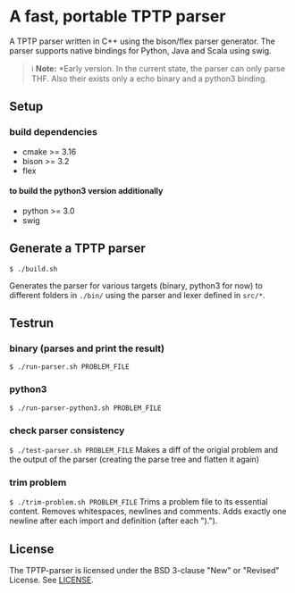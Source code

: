 # A fast, portable TPTP parser
A TPTP parser written in C++ using the bison/flex parser generator. The parser supports native bindings for Python, Java and Scala using swig.
> :information_source: __Note:__ *Early version. In the current state, the parser can only parse THF. Also their exists only a echo binary and a python3 binding.

## Setup
### build dependencies
* cmake >= 3.16
* bison >= 3.2
* flex 

#### to build the python3 version additionally
* python >= 3.0
* swig

## Generate a TPTP parser
```Shell
$ ./build.sh
```

Generates the parser for various targets (binary, python3 for now) to different folders in ```./bin/``` using the parser and lexer defined in ```src/*```. 

## Testrun
### binary (parses and print the result)
```$ ./run-parser.sh PROBLEM_FILE```

### python3
```$ ./run-parser-python3.sh PROBLEM_FILE```

### check parser consistency
```$ ./test-parser.sh PROBLEM_FILE```
Makes a diff of the origial problem and the output of the parser (creating the parse tree and flatten it again)

### trim problem
```$ ./trim-problem.sh PROBLEM_FILE```
Trims a problem file to its essential content. Removes whitespaces, newlines and comments. Adds exactly one newline after each import and definition (after each ").").

## License
The TPTP-parser is licensed under the BSD 3-clause "New" or "Revised" License. See [LICENSE](LICENSE).
